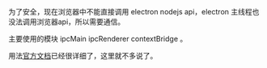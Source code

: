 
为了安全，现在浏览器中不能直接调用 electron nodejs api，electron 主线程也没法调用浏览器api，所以需要通信。

主要使用的模块 ipcMain ipcRenderer contextBridge 。


用法[官方文档](https://www.electronjs.org/zh/docs/latest/tutorial/ipc)已经很详细了，这里就不多说了。


